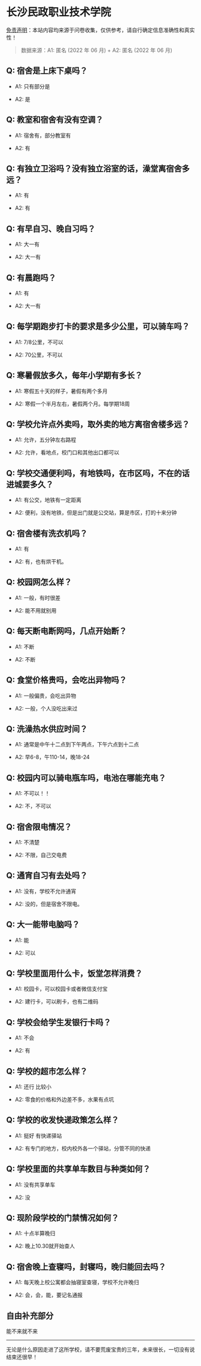 # 长沙民政职业技术学院

[免责声明](https://colleges.chat/#_3)：本站内容均来源于问卷收集，仅供参考，请自行确定信息准确性和真实性！

> 数据来源：A1: 匿名 (2022 年 06 月) + A2: 匿名 (2022 年 06 月)

## Q: 宿舍是上床下桌吗？

- A1: 只有部分是

- A2: 是

## Q: 教室和宿舍有没有空调？

- A1: 宿舍有，部分教室有

- A2: 有

## Q: 有独立卫浴吗？没有独立浴室的话，澡堂离宿舍多远？

- A1: 有

- A2: 有

## Q: 有早自习、晚自习吗？

- A1: 大一有

- A2: 大一有

## Q: 有晨跑吗？

- A1: 有

- A2: 大一有

## Q: 每学期跑步打卡的要求是多少公里，可以骑车吗？

- A1: 7/8公里，不可以

- A2: 70公里，不可以

## Q: 寒暑假放多久，每年小学期有多长？

- A1: 寒假五十天的样子，暑假有两个多月

- A2: 寒假一个半月左右，暑假两个月。每学期18周

## Q: 学校允许点外卖吗，取外卖的地方离宿舍楼多远？

- A1: 允许，五分钟左右路程

- A2: 允许，看地点，校门口和其他出口都可以

## Q: 学校交通便利吗，有地铁吗，在市区吗，不在的话进城要多久？

- A1: 有公交，地铁有一定距离

- A2: 便利，没有地铁，但是出门就是公交站，算是市区，打的十来分钟

## Q: 宿舍楼有洗衣机吗？

- A1: 有

- A2: 有，也有烘干机。

## Q: 校园网怎么样？

- A1: 一般，有时很差

- A2: 能不用就别用

## Q: 每天断电断网吗，几点开始断？

- A1: 不断

- A2: 不断

## Q: 食堂价格贵吗，会吃出异物吗？

- A1: 一般偏贵，会吃出异物

- A2: 一般，个人没吃出来过

## Q: 洗澡热水供应时间？

- A1: 通常是中午十二点到下午两点，下午六点到十二点

- A2: 早6-8，午110-14，晚18-24

## Q: 校园内可以骑电瓶车吗，电池在哪能充电？

- A1: 不可以！！

- A2: 不，不可以

## Q: 宿舍限电情况？

- A1: 不清楚

- A2: 不限，自己交电费

## Q: 通宵自习有去处吗？

- A1: 没有，学校不允许通宵

- A2: 没的，但是宿舍不限电。

## Q: 大一能带电脑吗？

- A1: 能

- A2: 可以

## Q: 学校里面用什么卡，饭堂怎样消费？

- A1: 校园卡，可以校园卡或者微信支付宝

- A2: 建行卡，可以刷卡，也有二维码

## Q: 学校会给学生发银行卡吗？

- A1: 不会

- A2: 有

## Q: 学校的超市怎么样？

- A1: 还行 比较小

- A2: 零食的价格和外边差不多，水果有点坑

## Q: 学校的收发快递政策怎么样？

- A1: 挺好 有快递驿站

- A2: 有专门的地方，校内校外各一个驿站，分管不同的快递

## Q: 学校里面的共享单车数目与种类如何？

- A1: 没有共享单车

- A2: 没

## Q: 现阶段学校的门禁情况如何？

- A1: 十点半算晚归

- A2: 晚上10.30就开始查人

## Q: 宿舍晚上查寝吗，封寝吗，晚归能回去吗？

- A1: 每天晚上校公寓都会抽寝室查寝，学校不允许晚归

- A2: 会，会，能，要记名通报

## 自由补充部分

能不来就不来

***

无论是什么原因走进了这所学校，请不要荒废宝贵的三年，未来很长，一切没有说结束还很早！